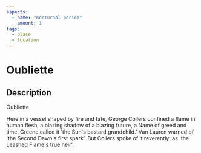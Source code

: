 ```yaml
---
aspects: 
  - name: "nocturnal period"
    amount: 1
tags:
  - place
  - location
---
```


# Oubliette

## Description
Oubliette

Here in a vessel shaped by fire and fate, George Collers confined a flame in human flesh, a blazing shadow of a blazing future, a Name of greed and time. Greene called it 'the Sun's bastard grandchild.' Van Lauren warned of 'the Second Dawn's first spark'. But Collers spoke of it reverently: as 'the Leashed Flame's true heir'.